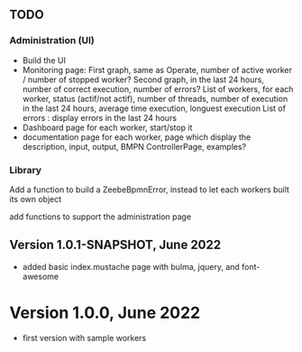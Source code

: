 ## TODO

### Administration (UI)
* Build the UI
* Monitoring page:
  First graph, same as Operate, number of active worker / number of stopped worker?
  Second graph, in the last 24 hours, number of correct execution, number of errors?
  List of workers, for each worker, status (actif/not actif), number of threads, number of execution in the last 24 hours, average time execution, longuest execution
  List of errors : display errors in the last 24 hours
* Dashboard page
  for each worker, start/stop it
* documentation page
  for each worker, page which display the description, input, output, BMPN ControllerPage, examples?

### Library
Add a function to build a ZeebeBpmnError, instead to let each workers built its own object

add functions to support the administration page

## Version 1.0.1-SNAPSHOT, June 2022

-  added basic index.mustache page with bulma, jquery, and font-awesome


# Version 1.0.0, June 2022

- first version with sample workers